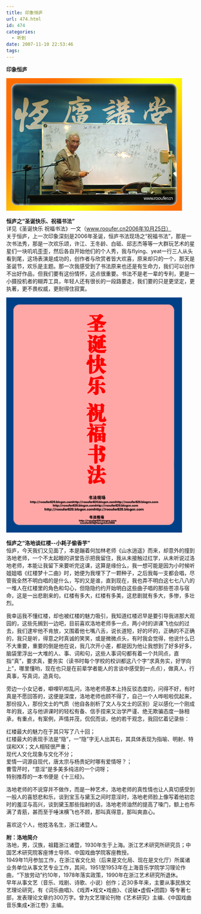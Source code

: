 ```yaml
---
title: 印象恒庐
url: 474.html
id: 474
categories:
  - 听到
date: 2007-11-10 22:53:46
tags:
---
```


**印象恒庐**

  
![](/images/attachments/month_0711/e20071110225022.jpg)  
  
**恒庐之“圣诞快乐、祝福书法”**  
详见《圣诞快乐 祝福书法》一文（www.rooufer.cn2006年10月25日）  
关于恒庐，上一次印象深刻是2006年圣诞，恒庐书法现场之“祝福书法”，那是一次书法秀，那是一次欢乐颂，许江、王冬龄、白砥、邱志杰等等一大群玩艺术的星星们一块叽叽歪歪，然后各自开始他们的个人秀，我与flying、yeat一行三人从头看到尾，这场表演是成功的，创作者与欣赏者皆大欢喜，原来却只的一个，那天是圣诞节，欢乐是主题。那一次我感受到了书法原来也还是有生命力，我们可以创作不出好作品，但我们要有这份情怀，这点很重要。书法不是老一辈的专利，更是一小摄投机者的糊弄工具，年轻人还有很长的一段路要走，我们要的只是更坚定，更执著，更不畏权威，更耐得住寂寞。  
  
![](/images/attachments/month_0711/o20071110224958.jpg)  
  
**恒庐之“洛地谈红楼--小耗子偷香芋”**  
恒庐，今天我们又见面了，本是蹦着何加林老师《山水逍遥》而来，却意外的撞到洛地老师，一个不太起眼的讲堂告示把我留住，我从未接触过红学，从未听说过洛地老师，本能让我留下来要听完这课，这算是缘份么，我一想可能是因为小时候听姐姐唱《红楼梦十二曲》时，她便为我埋下了一颗种子，之后我每一支都会唱，尽管我全然不明白唱的是什么，写的又是谁，直到现在，我也弄不明白这七七八八的一堆人在红楼里的角色和勾心，但隐隐约约开始明白这些曲子唱的那些苍凉与宿命，这是一出悲剧来的，红楼有多大，红楼有多美，这悲剧就有多大，多惨，多壮烈。  
  
我幸运我不懂红楼，却也被红楼的魅力吸引，我知道红楼迟早是要引导我进那大观园的，这些先搁到一边吧，目前喜欢洛地老师多一点，两小时的讲课飞也似的过去，我们逮牢他不肯放，又围着他七嘴八舌，说长道短，好的坏的，正确的不正确的，我只是听，得意之时真诚的笑笑，或是微微点头，有时我会觉得，他说什么已不大重要，重要的倒是他在说，我几次开小差，都是因为他让我想到了好多好多，脑袋里浮出一大堆的人、事、词和句，这些人事词句都有着一个共同点，直指“真”，要求真，要务实（读书时每个学校的校训都这八个字“求真务实，好学向上”，哪里懂哟，现在也只是在前辈学者能人的言谈中感受到一点点），做真人，行真事，写真词，造真句。  
  
旁边一小女记者，噼哩叭啦乱问，洛地老师基本上持反驳态度的，问得不好，有时真是不愿回答的，这便是深度，洛地老师也顾不得了，自己一个人哗啦啦侃起来，那份投入，那份文士的气质（他自各剖析了文人与文士的区别）足以感化一个刚成年的我，这与他讲课时的轻松有备、信手捏来又治学严谨、绝无欺骗态度一脉相承，有重点，有案例，声情并茂，侃侃而谈，他的若干观念，我回忆着记录些：  
  
红楼最大的魅力在于其只写了八十回；  
红楼最大的表现手法是“隐”，一“隐”字无人出其右，其具体表现为指喻、明射、特误和XX；文人相轻很严重；  
现代人文化现象与文化不分；  
爱情一词源自现代，唐太宗与杨贵妃时哪有爱情呀？；  
曹雪芹时，“意淫”是多美多纯洁的一个词呀；  
特别推荐的一本书便是《十三经》。  
  
洛地老师的不说穿并不做作，而是一种艺术，洛地老师的真性情也让人真切感受到一般人的喜怒悲和乐，谈到宝玉与黛玉之间时意淫时，洛地老师脸上像写着他初恋时的羞涩与高兴，谈到黛玉那些指射的话，洛地老师油然的提高了嗓门，额上也布满了青筋，甚而至于唾沫横飞也不顾，那叫真得意，那叫爽直心。  
  
喜欢这个人，他姓洛名生，浙江诸暨人。  
  
  
**附：洛地简介**  
洛地，男，汉族，祖籍浙江诸暨，1930年生于上海。浙江艺术研究所研究员；中国艺术研究院客座博士导师、中国戏曲学院客座教授。  
1949年11月参加工作，在浙江省文化处（后来是文化局、现在是文化厅）所属诸业务单位从事文艺专业工作，其间，1951至1953年在上海音乐学院学习理论作曲，“下放劳动”约10年，1978年落实政策，1990年在浙江艺术研究所退休。  
早年从事文艺（音乐、戏剧、诗歌、小说）创作；近30多年来，主要从事民族文艺理论研究，有《词乐曲唱》、《戏弄•戏文•戏曲》、《说破•虚假•团圆》等专著七部，发表理论文章约300万字。曾为文艺理论刊物《艺术研究》主编、《中国戏曲音乐集成•浙江卷》主编。